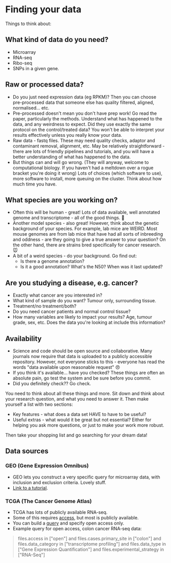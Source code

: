 # Finding your data

Things to think about:

## What kind of data do you need?

* Microarray
* RNA-seq
* Ribo-seq
* SNPs in a given gene.

## Raw or processed data?

* Do you just need expression data (eg RPKM)? Then you can choose pre-processed data that someone else has quality filtered, aligned, normalised... etc.
* Pre-processed doesn't mean you don't have prep work! Go read the paper, particularly the methods. Understand what has happened to the data, and any weirdness to expect. Did they use exactly the same protocol on the control/treated data? You won't be able to interpret your results effectively unless you really know your data.
* Raw data - fastq files. These may need quality checks, adaptor and contaminant removal, alignment, etc. May be relatively straightforward - there are lots of friendly pipelines and tutorials, and you will have a better understanding of what has happened to the data.
* But things can and will go wrong. (They will anyway, welcome to computational biology. If you haven't had a meltdown over a rogue bracket you're doing it wrong) Lots of choices (which software to use), more software to install, more queuing on the cluster. Think about how much time you have.

## What species are you working on?

* Often this will be human - great! Lots of data available, well annotated genome and transcriptome - all of the good things. :dancers:
* Another model species - also great! However, think about the genetic background of your species. For example, lab mice are WEIRD. Most mouse genomes are from lab mice that have had all sorts of inbreeding and oddness - are they going to give a true answer to your question? On the other hand, there are strains bred specifically for cancer research. :mouse:
* A bit of a weird species - do your background. Go find out:
  * Is there a genome annotation?
  * Is it a good annotation? What's the N50? When was it last updated?

## Are you studying a disease, e.g. cancer?

* Exactly what cancer are you interested in?
* What kind of sample do you want? Tumour only, surrounding tissue.
* Treatment/no treatment/both?
* Do you need cancer patients and normal control tissue?
* How many variables are likely to impact your results? Age, tumour grade, sex, etc. Does the data you're looking at include this information?

## Availability

* Science and code should be open source and collaborative. Many journals now require that data is uploaded to a publicly accessible repository. However, not everyone sticks to this - everyone has read the words "data available upon reasonable request" :angry:
* If you think it's available... have you checked? These things are often an absolute pain, go test the system and be sure before you commit.
* Did you definitely check?? Go check.

You need to think about all these things and more. Sit down and think about your research question, and what you need to answer it. Then make yourself a list with two sections:

* Key features - what does a data set HAVE to have to be useful?
* Useful extras - what would it be great but not essential? Either for helping you ask more questions, or just to make your work more robust.

Then take your shopping list and go searching for your dream data!

## Data sources

### GEO (Gene Expression Omnibus)

* GEO lets you construct a very specific query for microarray data, with inclusion and exclusion criteria. Lovely stuff.
* [Link to a tutorial](https://www.ncbi.nlm.nih.gov/geo/info/qqtutorial.html).

### TCGA (The Cancer Genome Atlas)

* TCGA has lots of publicly available RNA-seq.
* Some of this requires [access](https://gdc.cancer.gov/access-data/obtaining-access-controlled-data), but most is publicly available.
* You can build a [query](https://docs.gdc.cancer.gov/Data_Portal/Users_Guide/Advanced_Search/) and specify open access only.
* Example query for open access, colon cancer RNA-seq data:

> files.access in ["open"] and files.cases.primary_site in ["colon"] and files.data_category in ["transcriptome profiling"] and files.data_type in ["Gene Expression Quantification"] and files.experimental_strategy in ["RNA-Seq"]

